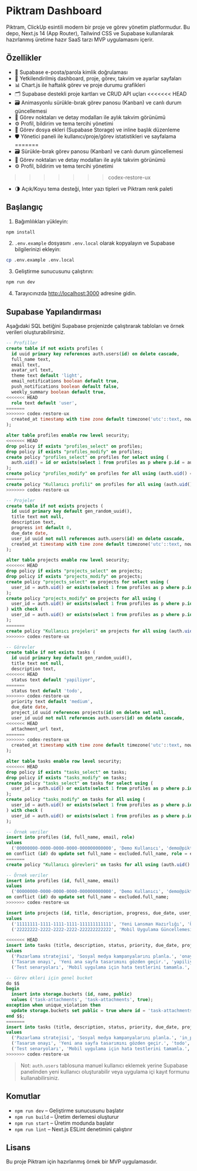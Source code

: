 # Piktram Dashboard

Piktram, ClickUp esintili modern bir proje ve görev yönetim platformudur. Bu depo, Next.js 14 (App Router), Tailwind CSS ve Supabase kullanılarak hazırlanmış üretime hazır SaaS tarzı MVP uygulamasını içerir.

## Özellikler

- 🔐 Supabase e-posta/parola kimlik doğrulaması
- 🧭 Yetkilendirilmiş dashboard, proje, görev, takvim ve ayarlar sayfaları
- 📊 Chart.js ile haftalık görev ve proje durumu grafikleri
- 🗂️ Supabase destekli proje kartları ve CRUD API uçları
<<<<<<< HEAD
- 🗃️ Animasyonlu sürükle-bırak görev panosu (Kanban) ve canlı durum güncellemesi
- 📅 Görev noktaları ve detay modalları ile aylık takvim görünümü
- ⚙️ Profil, bildirim ve tema tercihi yönetimi
- 📎 Görev dosya ekleri (Supabase Storage) ve inline başlık düzenleme
- 🛡️ Yönetici paneli ile kullanıcı/proje/görev istatistikleri ve sayfalama
=======
- 🗃️ Sürükle-bırak görev panosu (Kanban) ve canlı durum güncellemesi
- 📅 Görev noktaları ve detay modalları ile aylık takvim görünümü
- ⚙️ Profil, bildirim ve tema tercihi yönetimi
>>>>>>> codex-restore-ux
- 🌗 Açık/Koyu tema desteği, Inter yazı tipleri ve Piktram renk paleti

## Başlangıç

1. Bağımlılıkları yükleyin:

```bash
npm install
```

2. `.env.example` dosyasını `.env.local` olarak kopyalayın ve Supabase bilgilerinizi ekleyin:

```bash
cp .env.example .env.local
```

3. Geliştirme sunucusunu çalıştırın:

```bash
npm run dev
```

4. Tarayıcınızda [http://localhost:3000](http://localhost:3000) adresine gidin.

## Supabase Yapılandırması

Aşağıdaki SQL betiğini Supabase projenizde çalıştırarak tabloları ve örnek verileri oluşturabilirsiniz.

```sql
-- Profiller
create table if not exists profiles (
  id uuid primary key references auth.users(id) on delete cascade,
  full_name text,
  email text,
  avatar_url text,
  theme text default 'light',
  email_notifications boolean default true,
  push_notifications boolean default false,
  weekly_summary boolean default true,
<<<<<<< HEAD
  role text default 'user',
=======
>>>>>>> codex-restore-ux
  created_at timestamp with time zone default timezone('utc'::text, now())
);

alter table profiles enable row level security;
<<<<<<< HEAD
drop policy if exists "profiles_select" on profiles;
drop policy if exists "profiles_modify" on profiles;
create policy "profiles_select" on profiles for select using (
  auth.uid() = id or exists(select 1 from profiles as p where p.id = auth.uid() and p.role = 'admin')
);
create policy "profiles_modify" on profiles for all using (auth.uid() = id) with check (auth.uid() = id);
=======
create policy "Kullanıcı profili" on profiles for all using (auth.uid() = id) with check (auth.uid() = id);
>>>>>>> codex-restore-ux

-- Projeler
create table if not exists projects (
  id uuid primary key default gen_random_uuid(),
  title text not null,
  description text,
  progress int default 0,
  due_date date,
  user_id uuid not null references auth.users(id) on delete cascade,
  created_at timestamp with time zone default timezone('utc'::text, now())
);

alter table projects enable row level security;
<<<<<<< HEAD
drop policy if exists "projects_select" on projects;
drop policy if exists "projects_modify" on projects;
create policy "projects_select" on projects for select using (
  user_id = auth.uid() or exists(select 1 from profiles as p where p.id = auth.uid() and p.role = 'admin')
);
create policy "projects_modify" on projects for all using (
  user_id = auth.uid() or exists(select 1 from profiles as p where p.id = auth.uid() and p.role = 'admin')
) with check (
  user_id = auth.uid() or exists(select 1 from profiles as p where p.id = auth.uid() and p.role = 'admin')
);
=======
create policy "Kullanıcı projeleri" on projects for all using (auth.uid() = user_id) with check (auth.uid() = user_id);
>>>>>>> codex-restore-ux

-- Görevler
create table if not exists tasks (
  id uuid primary key default gen_random_uuid(),
  title text not null,
  description text,
<<<<<<< HEAD
  status text default 'yapiliyor',
=======
  status text default 'todo',
>>>>>>> codex-restore-ux
  priority text default 'medium',
  due_date date,
  project_id uuid references projects(id) on delete set null,
  user_id uuid not null references auth.users(id) on delete cascade,
<<<<<<< HEAD
  attachment_url text,
=======
>>>>>>> codex-restore-ux
  created_at timestamp with time zone default timezone('utc'::text, now())
);

alter table tasks enable row level security;
<<<<<<< HEAD
drop policy if exists "tasks_select" on tasks;
drop policy if exists "tasks_modify" on tasks;
create policy "tasks_select" on tasks for select using (
  user_id = auth.uid() or exists(select 1 from profiles as p where p.id = auth.uid() and p.role = 'admin')
);
create policy "tasks_modify" on tasks for all using (
  user_id = auth.uid() or exists(select 1 from profiles as p where p.id = auth.uid() and p.role = 'admin')
) with check (
  user_id = auth.uid() or exists(select 1 from profiles as p where p.id = auth.uid() and p.role = 'admin')
);

-- Örnek veriler
insert into profiles (id, full_name, email, role)
values
  ('00000000-0000-0000-0000-000000000000', 'Demo Kullanıcı', 'demo@piktram.com', 'admin')
on conflict (id) do update set full_name = excluded.full_name, role = excluded.role;
=======
create policy "Kullanıcı görevleri" on tasks for all using (auth.uid() = user_id) with check (auth.uid() = user_id);

-- Örnek veriler
insert into profiles (id, full_name, email)
values
  ('00000000-0000-0000-0000-000000000000', 'Demo Kullanıcı', 'demo@piktram.com')
on conflict (id) do update set full_name = excluded.full_name;
>>>>>>> codex-restore-ux

insert into projects (id, title, description, progress, due_date, user_id)
values
  ('11111111-1111-1111-1111-111111111111', 'Yeni Lansman Hazırlığı', 'Ürün lansmanı için gerekli tüm aksiyonlar.', 65, current_date + interval '14 day', '00000000-0000-0000-0000-000000000000'),
  ('22222222-2222-2222-2222-222222222222', 'Mobil Uygulama Güncellemesi', 'Yeni modül entegrasyonları ve test süreci.', 45, current_date + interval '30 day', '00000000-0000-0000-0000-000000000000');

<<<<<<< HEAD
insert into tasks (title, description, status, priority, due_date, project_id, user_id, attachment_url)
values
  ('Pazarlama stratejisi', 'Sosyal medya kampanyalarını planla.', 'onay_surecinde', 'high', current_date + interval '2 day', '11111111-1111-1111-1111-111111111111', '00000000-0000-0000-0000-000000000000', null),
  ('Tasarım onayı', 'Yeni ana sayfa tasarımını gözden geçir.', 'yapiliyor', 'medium', current_date + interval '1 day', '11111111-1111-1111-1111-111111111111', '00000000-0000-0000-0000-000000000000', 'https://storage.googleapis.com/piktram-demo/brifing.pdf'),
  ('Test senaryoları', 'Mobil uygulama için hata testlerini tamamla.', 'onaylandi', 'high', current_date - interval '1 day', '22222222-2222-2222-2222-222222222222', '00000000-0000-0000-0000-000000000000', null);

-- Görev ekleri için genel bucket
do $$
begin
  insert into storage.buckets (id, name, public)
  values ('task-attachments', 'task-attachments', true);
exception when unique_violation then
  update storage.buckets set public = true where id = 'task-attachments';
end $$;
=======
insert into tasks (title, description, status, priority, due_date, project_id, user_id)
values
  ('Pazarlama stratejisi', 'Sosyal medya kampanyalarını planla.', 'in_progress', 'high', current_date + interval '2 day', '11111111-1111-1111-1111-111111111111', '00000000-0000-0000-0000-000000000000'),
  ('Tasarım onayı', 'Yeni ana sayfa tasarımını gözden geçir.', 'todo', 'medium', current_date + interval '1 day', '11111111-1111-1111-1111-111111111111', '00000000-0000-0000-0000-000000000000'),
  ('Test senaryoları', 'Mobil uygulama için hata testlerini tamamla.', 'done', 'high', current_date - interval '1 day', '22222222-2222-2222-2222-222222222222', '00000000-0000-0000-0000-000000000000');
>>>>>>> codex-restore-ux
```

> Not: `auth.users` tablosuna manuel kullanıcı eklemek yerine Supabase panelinden yeni kullanıcı oluşturabilir veya uygulama içi kayıt formunu kullanabilirsiniz.

## Komutlar

- `npm run dev` – Geliştirme sunucusunu başlatır
- `npm run build` – Üretim derlemesi oluşturur
- `npm run start` – Üretim modunda başlatır
- `npm run lint` – Next.js ESLint denetimini çalıştırır

## Lisans

Bu proje Piktram için hazırlanmış örnek bir MVP uygulamasıdır.
